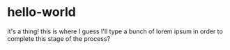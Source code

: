 # hello-world
it's a thing!
this is where I guess I'll type a bunch of lorem ipsum in order to complete this stage of the process?
